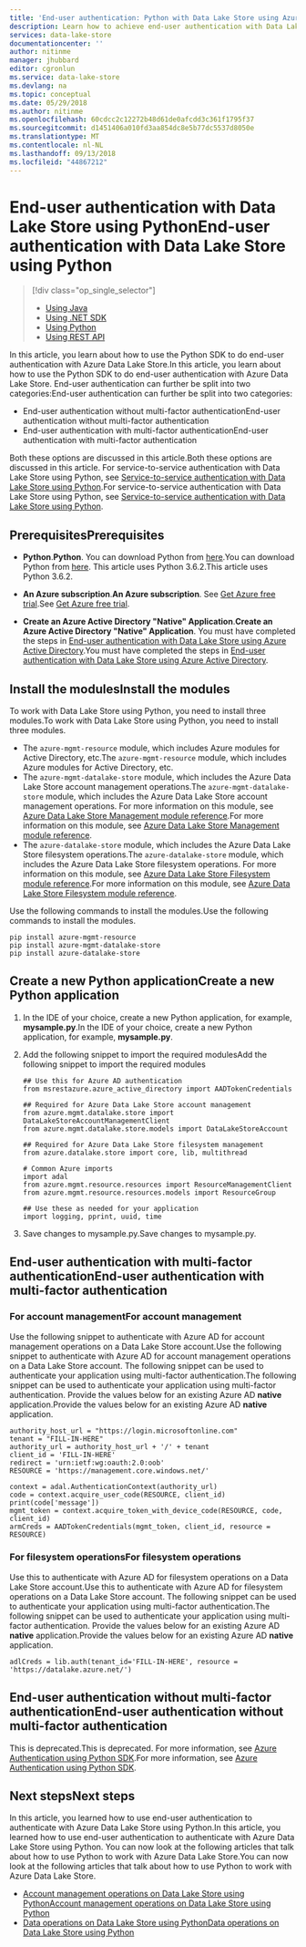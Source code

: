 ```yaml
---
title: 'End-user authentication: Python with Data Lake Store using Azure Active Directory | Microsoft Docs'
description: Learn how to achieve end-user authentication with Data Lake Store using Azure Active Directory with Python
services: data-lake-store
documentationcenter: ''
author: nitinme
manager: jhubbard
editor: cgronlun
ms.service: data-lake-store
ms.devlang: na
ms.topic: conceptual
ms.date: 05/29/2018
ms.author: nitinme
ms.openlocfilehash: 60cdcc2c12272b48d61de0afcdd3c361f1795f37
ms.sourcegitcommit: d1451406a010fd3aa854dc8e5b77dc5537d8050e
ms.translationtype: MT
ms.contentlocale: nl-NL
ms.lasthandoff: 09/13/2018
ms.locfileid: "44867212"
---
```

# <a name="end-user-authentication-with-data-lake-store-using-python"></a><span data-ttu-id="e6e7a-103">End-user authentication with Data Lake Store using Python</span><span class="sxs-lookup"><span data-stu-id="e6e7a-103">End-user authentication with Data Lake Store using Python</span></span>
> [!div class="op_single_selector"]
> * [Using Java](data-lake-store-end-user-authenticate-java-sdk.md)
> * [Using .NET SDK](data-lake-store-end-user-authenticate-net-sdk.md)
> * [Using Python](data-lake-store-end-user-authenticate-python.md)
> * [Using REST API](data-lake-store-end-user-authenticate-rest-api.md)
> 
> 

<span data-ttu-id="e6e7a-108">In this article, you learn about how to use the Python SDK to do end-user authentication with Azure Data Lake Store.</span><span class="sxs-lookup"><span data-stu-id="e6e7a-108">In this article, you learn about how to use the Python SDK to do end-user authentication with Azure Data Lake Store.</span></span> <span data-ttu-id="e6e7a-109">End-user authentication can further be split into two categories:</span><span class="sxs-lookup"><span data-stu-id="e6e7a-109">End-user authentication can further be split into two categories:</span></span>

* <span data-ttu-id="e6e7a-110">End-user authentication without multi-factor authentication</span><span class="sxs-lookup"><span data-stu-id="e6e7a-110">End-user authentication without multi-factor authentication</span></span>
* <span data-ttu-id="e6e7a-111">End-user authentication with multi-factor authentication</span><span class="sxs-lookup"><span data-stu-id="e6e7a-111">End-user authentication with multi-factor authentication</span></span>

<span data-ttu-id="e6e7a-112">Both these options are discussed in this article.</span><span class="sxs-lookup"><span data-stu-id="e6e7a-112">Both these options are discussed in this article.</span></span> <span data-ttu-id="e6e7a-113">For service-to-service authentication with Data Lake Store using Python, see [Service-to-service authentication with Data Lake Store using Python](data-lake-store-service-to-service-authenticate-python.md).</span><span class="sxs-lookup"><span data-stu-id="e6e7a-113">For service-to-service authentication with Data Lake Store using Python, see [Service-to-service authentication with Data Lake Store using Python](data-lake-store-service-to-service-authenticate-python.md).</span></span>

## <a name="prerequisites"></a><span data-ttu-id="e6e7a-114">Prerequisites</span><span class="sxs-lookup"><span data-stu-id="e6e7a-114">Prerequisites</span></span>

* <span data-ttu-id="e6e7a-115">**Python**.</span><span class="sxs-lookup"><span data-stu-id="e6e7a-115">**Python**.</span></span> <span data-ttu-id="e6e7a-116">You can download Python from [here](https://www.python.org/downloads/).</span><span class="sxs-lookup"><span data-stu-id="e6e7a-116">You can download Python from [here](https://www.python.org/downloads/).</span></span> <span data-ttu-id="e6e7a-117">This article uses Python 3.6.2.</span><span class="sxs-lookup"><span data-stu-id="e6e7a-117">This article uses Python 3.6.2.</span></span>

* <span data-ttu-id="e6e7a-118">**An Azure subscription**.</span><span class="sxs-lookup"><span data-stu-id="e6e7a-118">**An Azure subscription**.</span></span> <span data-ttu-id="e6e7a-119">See [Get Azure free trial](https://azure.microsoft.com/pricing/free-trial/).</span><span class="sxs-lookup"><span data-stu-id="e6e7a-119">See [Get Azure free trial](https://azure.microsoft.com/pricing/free-trial/).</span></span>

* <span data-ttu-id="e6e7a-120">**Create an Azure Active Directory "Native" Application**.</span><span class="sxs-lookup"><span data-stu-id="e6e7a-120">**Create an Azure Active Directory "Native" Application**.</span></span> <span data-ttu-id="e6e7a-121">You must have completed the steps in [End-user authentication with Data Lake Store using Azure Active Directory](data-lake-store-end-user-authenticate-using-active-directory.md).</span><span class="sxs-lookup"><span data-stu-id="e6e7a-121">You must have completed the steps in [End-user authentication with Data Lake Store using Azure Active Directory](data-lake-store-end-user-authenticate-using-active-directory.md).</span></span>

## <a name="install-the-modules"></a><span data-ttu-id="e6e7a-122">Install the modules</span><span class="sxs-lookup"><span data-stu-id="e6e7a-122">Install the modules</span></span>

<span data-ttu-id="e6e7a-123">To work with Data Lake Store using Python, you need to install three modules.</span><span class="sxs-lookup"><span data-stu-id="e6e7a-123">To work with Data Lake Store using Python, you need to install three modules.</span></span>

* <span data-ttu-id="e6e7a-124">The `azure-mgmt-resource` module, which includes Azure modules for Active Directory, etc.</span><span class="sxs-lookup"><span data-stu-id="e6e7a-124">The `azure-mgmt-resource` module, which includes Azure modules for Active Directory, etc.</span></span>
* <span data-ttu-id="e6e7a-125">The `azure-mgmt-datalake-store` module, which includes the Azure Data Lake Store account management operations.</span><span class="sxs-lookup"><span data-stu-id="e6e7a-125">The `azure-mgmt-datalake-store` module, which includes the Azure Data Lake Store account management operations.</span></span> <span data-ttu-id="e6e7a-126">For more information on this module, see [Azure Data Lake Store Management module reference](https://docs.microsoft.com/python/api/azure.mgmt.datalake.store?view=azure-python).</span><span class="sxs-lookup"><span data-stu-id="e6e7a-126">For more information on this module, see [Azure Data Lake Store Management module reference](https://docs.microsoft.com/python/api/azure.mgmt.datalake.store?view=azure-python).</span></span>
* <span data-ttu-id="e6e7a-127">The `azure-datalake-store` module, which includes the Azure Data Lake Store filesystem operations.</span><span class="sxs-lookup"><span data-stu-id="e6e7a-127">The `azure-datalake-store` module, which includes the Azure Data Lake Store filesystem operations.</span></span> <span data-ttu-id="e6e7a-128">For more information on this module, see [Azure Data Lake Store Filesystem module reference](http://azure-datalake-store.readthedocs.io/en/latest/).</span><span class="sxs-lookup"><span data-stu-id="e6e7a-128">For more information on this module, see [Azure Data Lake Store Filesystem module reference](http://azure-datalake-store.readthedocs.io/en/latest/).</span></span>

<span data-ttu-id="e6e7a-129">Use the following commands to install the modules.</span><span class="sxs-lookup"><span data-stu-id="e6e7a-129">Use the following commands to install the modules.</span></span>

```
pip install azure-mgmt-resource
pip install azure-mgmt-datalake-store
pip install azure-datalake-store
```

## <a name="create-a-new-python-application"></a><span data-ttu-id="e6e7a-130">Create a new Python application</span><span class="sxs-lookup"><span data-stu-id="e6e7a-130">Create a new Python application</span></span>

1. <span data-ttu-id="e6e7a-131">In the IDE of your choice, create a new Python application, for example, **mysample.py**.</span><span class="sxs-lookup"><span data-stu-id="e6e7a-131">In the IDE of your choice, create a new Python application, for example, **mysample.py**.</span></span>

2. <span data-ttu-id="e6e7a-132">Add the following snippet to import the required modules</span><span class="sxs-lookup"><span data-stu-id="e6e7a-132">Add the following snippet to import the required modules</span></span>

    ```
    ## Use this for Azure AD authentication
    from msrestazure.azure_active_directory import AADTokenCredentials

    ## Required for Azure Data Lake Store account management
    from azure.mgmt.datalake.store import DataLakeStoreAccountManagementClient
    from azure.mgmt.datalake.store.models import DataLakeStoreAccount

    ## Required for Azure Data Lake Store filesystem management
    from azure.datalake.store import core, lib, multithread

    # Common Azure imports
    import adal
    from azure.mgmt.resource.resources import ResourceManagementClient
    from azure.mgmt.resource.resources.models import ResourceGroup

    ## Use these as needed for your application
    import logging, pprint, uuid, time
    ```

3. <span data-ttu-id="e6e7a-133">Save changes to mysample.py.</span><span class="sxs-lookup"><span data-stu-id="e6e7a-133">Save changes to mysample.py.</span></span>

## <a name="end-user-authentication-with-multi-factor-authentication"></a><span data-ttu-id="e6e7a-134">End-user authentication with multi-factor authentication</span><span class="sxs-lookup"><span data-stu-id="e6e7a-134">End-user authentication with multi-factor authentication</span></span>

### <a name="for-account-management"></a><span data-ttu-id="e6e7a-135">For account management</span><span class="sxs-lookup"><span data-stu-id="e6e7a-135">For account management</span></span>

<span data-ttu-id="e6e7a-136">Use the following snippet to authenticate with Azure AD for account management operations on a Data Lake Store account.</span><span class="sxs-lookup"><span data-stu-id="e6e7a-136">Use the following snippet to authenticate with Azure AD for account management operations on a Data Lake Store account.</span></span> <span data-ttu-id="e6e7a-137">The following snippet can be used to authenticate your application using multi-factor authentication.</span><span class="sxs-lookup"><span data-stu-id="e6e7a-137">The following snippet can be used to authenticate your application using multi-factor authentication.</span></span> <span data-ttu-id="e6e7a-138">Provide the values below for  an existing Azure AD **native** application.</span><span class="sxs-lookup"><span data-stu-id="e6e7a-138">Provide the values below for  an existing Azure AD **native** application.</span></span>

    authority_host_url = "https://login.microsoftonline.com"
    tenant = "FILL-IN-HERE"
    authority_url = authority_host_url + '/' + tenant
    client_id = 'FILL-IN-HERE'
    redirect = 'urn:ietf:wg:oauth:2.0:oob'
    RESOURCE = 'https://management.core.windows.net/'
    
    context = adal.AuthenticationContext(authority_url)
    code = context.acquire_user_code(RESOURCE, client_id)
    print(code['message'])
    mgmt_token = context.acquire_token_with_device_code(RESOURCE, code, client_id)
    armCreds = AADTokenCredentials(mgmt_token, client_id, resource = RESOURCE)

### <a name="for-filesystem-operations"></a><span data-ttu-id="e6e7a-139">For filesystem operations</span><span class="sxs-lookup"><span data-stu-id="e6e7a-139">For filesystem operations</span></span>

<span data-ttu-id="e6e7a-140">Use this to authenticate with Azure AD for filesystem operations on a Data Lake Store account.</span><span class="sxs-lookup"><span data-stu-id="e6e7a-140">Use this to authenticate with Azure AD for filesystem operations on a Data Lake Store account.</span></span> <span data-ttu-id="e6e7a-141">The following snippet can be used to authenticate your application using multi-factor authentication.</span><span class="sxs-lookup"><span data-stu-id="e6e7a-141">The following snippet can be used to authenticate your application using multi-factor authentication.</span></span> <span data-ttu-id="e6e7a-142">Provide the values below for  an existing Azure AD **native** application.</span><span class="sxs-lookup"><span data-stu-id="e6e7a-142">Provide the values below for  an existing Azure AD **native** application.</span></span>

    adlCreds = lib.auth(tenant_id='FILL-IN-HERE', resource = 'https://datalake.azure.net/')

## <a name="end-user-authentication-without-multi-factor-authentication"></a><span data-ttu-id="e6e7a-143">End-user authentication without multi-factor authentication</span><span class="sxs-lookup"><span data-stu-id="e6e7a-143">End-user authentication without multi-factor authentication</span></span>

<span data-ttu-id="e6e7a-144">This is deprecated.</span><span class="sxs-lookup"><span data-stu-id="e6e7a-144">This is deprecated.</span></span> <span data-ttu-id="e6e7a-145">For more information, see [Azure Authentication using Python SDK](https://docs.microsoft.com/python/azure/python-sdk-azure-authenticate?view=azure-python#mgmt-auth-token).</span><span class="sxs-lookup"><span data-stu-id="e6e7a-145">For more information, see [Azure Authentication using Python SDK](https://docs.microsoft.com/python/azure/python-sdk-azure-authenticate?view=azure-python#mgmt-auth-token).</span></span>
   
## <a name="next-steps"></a><span data-ttu-id="e6e7a-146">Next steps</span><span class="sxs-lookup"><span data-stu-id="e6e7a-146">Next steps</span></span>
<span data-ttu-id="e6e7a-147">In this article, you learned how to use end-user authentication to authenticate with Azure Data Lake Store using Python.</span><span class="sxs-lookup"><span data-stu-id="e6e7a-147">In this article, you learned how to use end-user authentication to authenticate with Azure Data Lake Store using Python.</span></span> <span data-ttu-id="e6e7a-148">You can now look at the following articles that talk about how to use Python to work with Azure Data Lake Store.</span><span class="sxs-lookup"><span data-stu-id="e6e7a-148">You can now look at the following articles that talk about how to use Python to work with Azure Data Lake Store.</span></span>

* [<span data-ttu-id="e6e7a-149">Account management operations on Data Lake Store using Python</span><span class="sxs-lookup"><span data-stu-id="e6e7a-149">Account management operations on Data Lake Store using Python</span></span>](data-lake-store-get-started-python.md)
* [<span data-ttu-id="e6e7a-150">Data operations on Data Lake Store using Python</span><span class="sxs-lookup"><span data-stu-id="e6e7a-150">Data operations on Data Lake Store using Python</span></span>](data-lake-store-data-operations-python.md)

